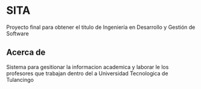 # SITA

Proyecto final para obtener el titulo de Ingeniería en Desarrollo y Gestión de Software

## Acerca de

Sistema para gesitionar la informacion academica y laborar le los profesores que trabajan dentro del a Universidad Tecnologica de Tulancingo